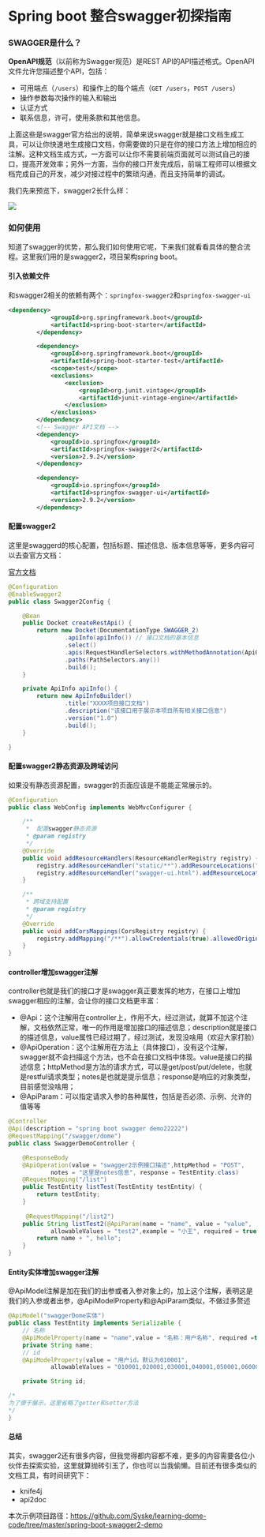 # Spring boot 整合swagger初探指南

### SWAGGER是什么？

**OpenAPI规范**（以前称为Swagger规范）是REST API的API描述格式。OpenAPI文件允许您描述整个API，包括：

- 可用端点（`/users`）和操作上的每个端点（`GET /users`，`POST /users`）
- 操作参数每次操作的输入和输出
- 认证方式
- 联系信息，许可，使用条款和其他信息。

上面这些是swagger官方给出的说明，简单来说swagger就是接口文档生成工具，可以让你快速地生成接口文档，你需要做的只是在你的接口方法上增加相应的注解。这种文档生成方式，一方面可以让你不需要前端页面就可以测试自己的接口，提高开发效率；另外一方面，当你的接口开发完成后，前端工程师可以根据文档完成自己的开发，减少对接过程中的繁琐沟通，而且支持简单的调试。

我们先来预览下，swagger2长什么样：

![](
https://syske-pic-bed.oss-cn-hangzhou.aliyuncs.com/imgs/images/20200513222212.png)

### 如何使用

知道了swagger的优势，那么我们如何使用它呢，下来我们就看看具体的整合流程。这里我们用的是swagger2，项目架构spring boot。

#### 引入依赖文件

和swagger2相关的依赖有两个：`springfox-swagger2`和`springfox-swagger-ui`

```xml
<dependency>
            <groupId>org.springframework.boot</groupId>
            <artifactId>spring-boot-starter</artifactId>
        </dependency>

        <dependency>
            <groupId>org.springframework.boot</groupId>
            <artifactId>spring-boot-starter-test</artifactId>
            <scope>test</scope>
            <exclusions>
                <exclusion>
                    <groupId>org.junit.vintage</groupId>
                    <artifactId>junit-vintage-engine</artifactId>
                </exclusion>
            </exclusions>
        </dependency>
        <!-- Swagger API文档 -->
        <dependency>
            <groupId>io.springfox</groupId>
            <artifactId>springfox-swagger2</artifactId>
            <version>2.9.2</version>
        </dependency>

        <dependency>
            <groupId>io.springfox</groupId>
            <artifactId>springfox-swagger-ui</artifactId>
            <version>2.9.2</version>
        </dependency>
```

#### 配置swagger2

这里是swaggerd的核心配置，包括标题、描述信息、版本信息等等，更多内容可以去查官方文档：

[官方文档](https://swagger.io/docs/specification/2-0/basic-structure/)

```java
@Configuration
@EnableSwagger2
public class Swagger2Config {

    @Bean
    public Docket createRestApi() {
        return new Docket(DocumentationType.SWAGGER_2)
                .apiInfo(apiInfo()) // 接口文档的基本信息
                .select()
                .apis(RequestHandlerSelectors.withMethodAnnotation(ApiOperation.class))
                .paths(PathSelectors.any())
                .build();
    }

    private ApiInfo apiInfo() {
        return new ApiInfoBuilder()
                .title("XXXX项目接口文档")
                .description("该接口用于展示本项目所有相关接口信息")
                .version("1.0")
                .build();
    }

}
```

#### 配置swagger2静态资源及跨域访问

如果没有静态资源配置，swagger的页面应该是不能能正常展示的。

```java
@Configuration
public class WebConfig implements WebMvcConfigurer {

    /**
     *  配置swagger静态资源
     * @param registry
     */
    @Override
    public void addResourceHandlers(ResourceHandlerRegistry registry) {
        registry.addResourceHandler("static/**").addResourceLocations("/static/");
        registry.addResourceHandler("swagger-ui.html").addResourceLocations("classpath:/META-INF/resources/");
    }

    /**
     * 跨域支持配置
     * @param registry
     */
    @Override
    public void addCorsMappings(CorsRegistry registry) {
        registry.addMapping("/**").allowCredentials(true).allowedOrigins("*").allowedMethods("GET", "PUT", "DELETE", "POST", "OPTIONS").maxAge(3600);
    }
}
```

#### controller增加swagger注解

controller也就是我们的接口才是swagger真正要发挥的地方，在接口上增加swagger相应的注解，会让你的接口文档更丰富：

- @Api：这个注解用在controller上，作用不大，经过测试，就算不加这个注解，文档依然正常，唯一的作用是增加接口的描述信息；description就是接口的描述信息，value属性已经过期了，经过测试，发现没啥用（欢迎大家打脸）
- @ApiOperation：这个注解用在方法上（具体接口），没有这个注解，swagger就不会扫描这个方法，也不会在接口文档中体现。value是接口的描述信息；httpMethod是方法的请求方式，可以是get/post/put/delete，也就是restful请求类型；notes是也就是提示信息；response是响应的对象类型，目前感觉没啥用；
- @ApiParam：可以指定请求入参的各种属性，包括是否必须、示例、允许的值等等

```java
@Controller
@Api(description = "spring boot swagger demo22222")
@RequestMapping("/swagger/dome")
public class SwaggerDemoController {

    @ResponseBody
    @ApiOperation(value = "swagger2示例接口描述",httpMethod = "POST",
            notes = "这里是notes信息", response = TestEntity.class)
    @RequestMapping("/list")
    public TestEntity listTest(TestEntity testEntity) {
        return testEntity;
    }
    
     @RequestMapping("/list2")
    public String listTest2(@ApiParam(name = "name", value = "value",
            allowableValues = "test2",example = "小王", required = true) String name) {
        return name + ", hello";
    }
}
```

#### Entity实体增加swagger注解

@ApiModel注解是加在我们的出参或者入参对象上的，加上这个注解，表明这是我们的入参或者出参，@ApiModelProperty和@ApiParam类似，不做过多赘述

```java
@ApiModel("swaggerDome实体")
public class TestEntity implements Serializable {
    // 名称
    @ApiModelProperty(name = "name",value = "名称：用户名称", required =true, notes = "这个是提示信息")
    private String name;
    // id
    @ApiModelProperty(value = "用户id，默认为010001",
            allowableValues = "010001,020001,030001,040001,050001,060001,070001,080001,090001,100001,110001,120001,990001")

    private String id;

/*
为了便于展示，这里省略了getter和setter方法
*/
}
```

#### 总结

其实，swagger2还有很多内容，但我觉得都内容都不难，更多的内容需要各位小伙伴去探索实验，这里就算抛砖引玉了，你也可以当我偷懒。目前还有很多类似的文档工具，有时间研究下：

- knife4j
- api2doc

本次示例项目路径：https://github.com/Syske/learning-dome-code/tree/master/spring-boot-swagger2-demo